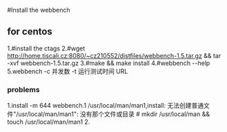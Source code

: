 #Install the webbench
## for centos 
1.#install the ctags
2.#wget http://home.tiscali.cz:8080/~cz210552/distfiles/webbench-1.5.tar.gz && tar -xvf webbench-1.5.tar.gz
3.#make && make install
4.#webbench --help
5.webbench -c 并发数 -t 运行测试时间 URL
### problems
1.install -m 644 webbench.1 /usr/local/man/man1,install: 无法创建普通文件"/usr/local/man/man1": 没有那个文件或目录
	# mkdir /usr/local/man && touch /usr/local/man/man1
2.
